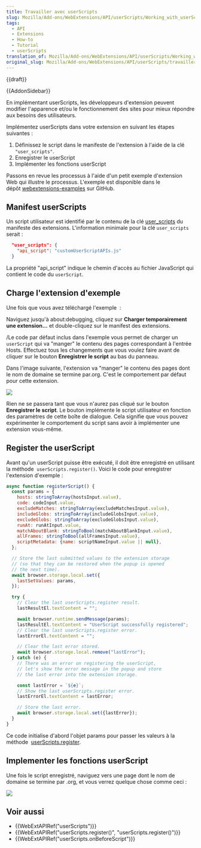```yaml
---
title: Travailler avec userScripts
slug: Mozilla/Add-ons/WebExtensions/API/userScripts/Working_with_userScripts
tags:
  - API
  - Extensions
  - How-to
  - Tutorial
  - userScripts
translation_of: Mozilla/Add-ons/WebExtensions/API/userScripts/Working_with_userScripts
original_slug: Mozilla/Add-ons/WebExtensions/API/userScripts/travailler_avec_userScripts
---
```

{{draft}}

{{AddonSidebar}}

En implémentant userScripts, les développeurs d'extension peuvent modifier l'apparence et/ou le fonctionnement des sites pour mieux répondre aux besoins des utilisateurs.

Implémentez userScripts dans votre extension en suivant les étapes suivantes :

1.  Définissez le script dans le manifeste de l'extension à l'aide de la clé `"user_scripts"`.
2.  Enregistrer le userScript
3.  Implémenter les fonctions userScript

Passons en revue les processus à l'aide d'un petit exemple d'extension Web qui illustre le processus. L'exemple est disponible dans le dépôt [webextensions-examples](https://github.com/mdn/webextensions-examples) sur GitHub.

## Manifest userScripts

Un script utilisateur est identifié par le contenu de la clé [user_scripts](/fr/docs/Mozilla/Add-ons/WebExtensions/manifest.json/user_scripts) du manifeste des extensions. L'information minimale pour la clé `user_scripts` serait :

```json
  "user_scripts": {
    "api_script": "customUserScriptAPIs.js"
  }
```

La propriété "api_script" indique le chemin d'accès au fichier JavaScript qui contient le code du `userScript`.

## Charge l'extension d'exemple

Une fois que vous avez téléchargé l'exemple  :

Naviguez jusqu'à about:debugging, cliquez sur **Charger temporairement une extension...** et double-cliquez sur le manifest des extensions.

/Le code par défaut inclus dans l'exemple vous permet de charger un `userScript` qui va "manger" le contenu des pages correspondant à l'entrée Hosts. Effectuez tous les changements que vous voulez faire avant de cliquer sur le bouton **Enregistrer le script** au bas du panneau.

Dans l'image suivante, l'extension va "manger" le contenu des pages dont le nom de domaine se termine par.org. C'est le comportement par défaut pour cette extension.

![](userScriptExample.png)

Rien ne se passera tant que vous n'aurez pas cliqué sur le bouton **Enregistrer le script**. Le bouton implémente le script utilisateur en fonction des paramètres de cette boîte de dialogue. Cela signifie que vous pouvez expérimenter le comportement du script sans avoir à implémenter une extension vous-même.

## Register the userScript

Avant qu'un userScript puisse être exécuté, il doit être enregistré en utilisant la méthode  `userScripts.register()`. Voici le code pour enregistrer l'extension d'exemple :

```js
async function registerScript() {
  const params = {
    hosts: stringToArray(hostsInput.value),
    code: codeInput.value,
    excludeMatches: stringToArray(excludeMatchesInput.value),
    includeGlobs: stringToArray(includeGlobsInput.value),
    excludeGlobs: stringToArray(excludeGlobsInput.value),
    runAt: runAtInput.value,
    matchAboutBlank: stringToBool(matchAboutBlankInput.value),
    allFrames: stringToBool(allFramesInput.value),
    scriptMetadata: {name: scriptNameInput.value || null},
  };

  // Store the last submitted values to the extension storage
  // (so that they can be restored when the popup is opened
  // the next time).
  await browser.storage.local.set({
    lastSetValues: params,
  });

  try {
    // Clear the last userScripts.register result.
    lastResultEl.textContent = "";

    await browser.runtime.sendMessage(params);
    lastResultEl.textContent = "UserScript successfully registered";
    // Clear the last userScripts.register error.
    lastErrorEl.textContent = "";

    // Clear the last error stored.
    await browser.storage.local.remove("lastError");
  } catch (e) {
    // There was an error on registering the userScript,
    // let's show the error message in the popup and store
    // the last error into the extension storage.

    const lastError = `${e}`;
    // Show the last userScripts.register error.
    lastErrorEl.textContent = lastError;

    // Store the last error.
    await browser.storage.local.set({lastError});
  }
}
```

Ce code initialise d'abord l'objet params pour passer les valeurs à la méthode  [userScripts.register](/fr/docs/Mozilla/Add-ons/WebExtensions/API/userScripts/register).

## Implementer les fonctions userScript

Une fois le script enregistré, naviguez vers une page dont le nom de domaine se termine par .org, et vous verrez quelque chose comme ceci :

![](user_script_in_action.png)

## Voir aussi

- {{WebExtAPIRef("userScripts")}}
- {{WebExtAPIRef("userScripts.register()", "userScripts.register()")}}
- {{WebExtAPIRef("userScripts.onBeforeScript")}}
